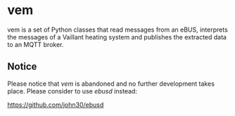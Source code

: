 # vem
vem is a set of Python classes that read messages from an eBUS, interprets the messages of a Vaillant heating system and publishes the extracted data to an MQTT broker.

## Notice

Please notice that *vem* is abandoned and no further development takes place. Please consider to use *ebusd* instead:

https://github.com/john30/ebusd
